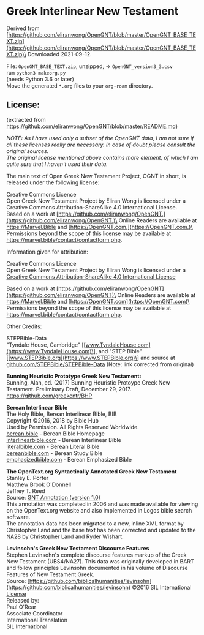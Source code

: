 # Greek Interlinear New Testament

Derived from
[https://github.com/eliranwong/OpenGNT/blob/master/OpenGNT_BASE_TEXT.zip](https://github.com/eliranwong/OpenGNT/blob/master/OpenGNT_BASE_TEXT.zip)\
Downloaded 2021-09-12.

File: `OpenGNT_BASE_TEXT.zip`, unzipped, ⇒ `OpenGNT_version3_3.csv`\
run `python3 makeorg.py`\
(needs Python 3.6 or later)\
Move the generated `*.org` files to your `org-roam` directory.

## License:

(extracted from
<https://github.com/eliranwong/OpenGNT/blob/master/README.md>)

*NOTE: As I have used only a subset of the OpenGNT data, I am not sure if all
these licenses really are necessary. In case of doubt please consult the
original sources.\
The original license mentioned above contains more element, of which I
am quite sure that I haven\'t used their data.*

The main text of Open Greek New Testament Project, OGNT in short, is
released under the following license:

Creative Commons Licence\
Open Greek New Testament Project by Eliran Wong is licensed under a
Creative Commons Attribution-ShareAlike 4.0 International License.\
Based on a work at
[https://github.com/eliranwong/OpenGNT.](https://github.com/eliranwong/OpenGNT.)\
Online Readers are available at <https://Marvel.Bible> and
[https://OpenGNT.com.](https://OpenGNT.com.)\
Permissions beyond the scope of this license may be available at
<https://marvel.bible/contact/contactform.php>.

Information given for attribution:

Creative Commons Licence\
Open Greek New Testament Project by Eliran Wong is licensed under a
[Creative Commons Attribution-ShareAlike 4.0 International
License](http://creativecommons.org/licenses/by-sa/4.0/)

Based on a work at
[https://github.com/eliranwong/OpenGNT](https://github.com/eliranwong/OpenGNT)\
Online Readers are available at <https://Marvel.Bible> and
[https://OpenGNT.com](https://OpenGNT.com)\
Permissions beyond the scope of this license may be available at
<https://marvel.bible/contact/contactform.php>.

Other Credits:

STEPBible-Data\
"Tyndale House, Cambridge"
\[[www.TyndaleHouse.com](https://www.TyndaleHouse.com)\],
and \"STEP Bible\"
\[[www.STEPBible.org](https://www.STEPBible.org)\]
and source at
[github.com/STEPBible/STEPBible-Data](https://github.com/STEPBible/STEPBible-Data) (Note: link corrected from original)

**Bunning Heuristic Prototype Greek New Testament:**\
Bunning, Alan, ed. (2017) Bunning Heuristic Protoype Greek New
Testament. Preliminary Draft, December 29, 2017.
<https://github.com/greekcntr/BHP>

**Berean Interlinear Bible**\
The Holy Bible, Berean Interlinear Bible, BIB\
Copyright ©2016, 2018 by Bible Hub\
Used by Permission. All Rights Reserved Worldwide.\
[berean.bible](https://berean.bible) - Berean Bible Homepage\
[interlinearbible.com](https://interlinearbible.com) - Berean Interlinear Bible\
[literalbible.com](https://literalbible.com) - Berean Literal Bible\
[bereanbible.com](https://bereanbible.com) - Berean Study Bible\
[emphasizedbible.com](https://emphasizedbible.com) - Berean Emphasized Bible

**The OpenText.org Syntactically Annotated Greek New Testament**\
Stanley E. Porter\
Matthew Brook O\'Donnell\
Jeffrey T. Reed\
Source: [GNT Annotation (version
1.0)](https://github.com/OpenText-org/GNT_annotation_v1.0)\
This annotation was completed in 2006 and was made available for viewing
on the OpenText.org website and also implemented in Logos bible search
software.\
The annotation data has been migrated to a new, inline XML format by
Christopher Land and the base text has been corrected and updated to the
NA28 by Christopher Land and Ryder Wishart.

**Levinsohn\'s Greek New Testament Discourse Features**\
Stephen Levinsohn\'s complete discourse features markup of the Greek New
Testament (UBS4/NA27). This data was originally developed in BART and
follow principles Levinsohn documented in his volume of Discourse
Features of New Testament Greek.\
Source:
[https://github.com/biblicalhumanities/levinsohn](https://github.com/biblicalhumanities/levinsohn)
©2016 SIL International
[License](https://github.com/biblicalhumanities/levinsohn/blob/master/LICENSE.md)\
Released by:\
Paul O\'Rear\
Associate Coordinator\
International Translation\
SIL International
